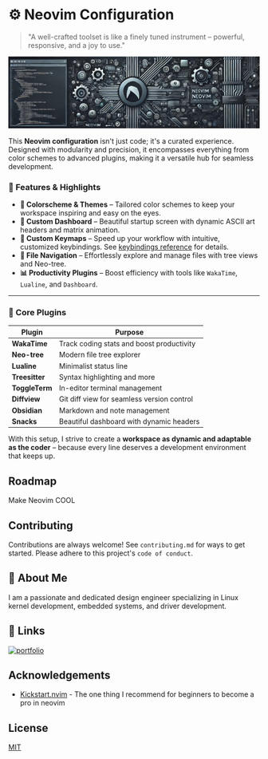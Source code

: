 # ⚙️ Neovim Configuration
> "A well-crafted toolset is like a finely tuned instrument – powerful, responsive, and a joy to use."

<div align="center">
 <img src="./doc/neovim-ai.jpg" alt="Neovim Configuration Banner" />
</div>

This **Neovim configuration** isn't just code; it's a curated experience. Designed with modularity and precision, it encompasses everything from color schemes to advanced plugins, making it a versatile hub for seamless development.

### 🌟 Features & Highlights

- **🌈 Colorscheme & Themes** – Tailored color schemes to keep your workspace inspiring and easy on the eyes.
- **🌟 Custom Dashboard** – Beautiful startup screen with dynamic ASCII art headers and matrix animation.
- **🔑 Custom Keymaps** – Speed up your workflow with intuitive, customized keybindings. See [keybindings reference](./keybindings_reference.md) for details.
- **📂 File Navigation** – Effortlessly explore and manage files with tree views and Neo-tree.
- **📊 Productivity Plugins** – Boost efficiency with tools like `WakaTime`, `Lualine`, and `Dashboard`.

---

### 🔌 Core Plugins

| Plugin             | Purpose                                  |
|--------------------|------------------------------------------|
| **WakaTime**       | Track coding stats and boost productivity|
| **Neo-tree**       | Modern file tree explorer               |
| **Lualine**        | Minimalist status line                   |
| **Treesitter**     | Syntax highlighting and more            |
| **ToggleTerm**     | In-editor terminal management           |
| **Diffview**       | Git diff view for seamless version control |
| **Obsidian**       | Markdown and note management            |
| **Snacks**         | Beautiful dashboard with dynamic headers |

With this setup, I strive to create a **workspace as dynamic and adaptable as the coder** – because every line deserves a development environment that keeps up.

## Roadmap
Make Neovim COOL

## Contributing
Contributions are always welcome!
See `contributing.md` for ways to get started.
Please adhere to this project's `code of conduct`.

## 🚀 About Me
I am a passionate and dedicated design engineer specializing in Linux kernel development, embedded systems, and driver development.

## 🔗 Links
[![portfolio](https://img.shields.io/badge/my_portfolio-000?style=for-the-badge&logo=ko-fi&logoColor=white)](https://simayonthampi.me)

## Acknowledgements
- [Kickstart.nvim](https://github.com/nvim-lua/kickstart.nvim) - The one thing I recommend for beginners to become a pro in neovim

## License
[MIT](https://choosealicense.com/licenses/mit/)
